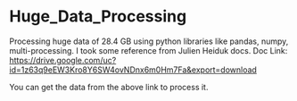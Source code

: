 # Huge_Data_Processing
Processing huge data of 28.4 GB using python libraries like pandas, numpy, multi-processing. I took some reference from Julien Heiduk docs.
Doc Link: https://drive.google.com/uc?id=1z63q9eEW3Kro8Y6SW4ovNDnx6m0Hm7Fa&export=download

You can get the data from the above link to process it.
